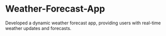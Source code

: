 # Weather-Forecast-App
Developed a dynamic weather forecast app, providing users with real-time weather updates and forecasts.
